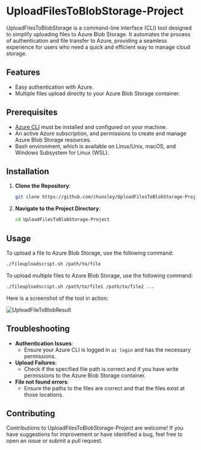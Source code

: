 # UploadFilesToBlobStorage-Project

UploadFilesToBlobStorage is a command-line interface (CLI) tool designed to simplify uploading files to Azure Blob Storage. It automates the process of authentication and file transfer to Azure, providing a seamless experience for users who need a quick and efficient way to manage cloud storage.

## Features

- Easy authentication with Azure.
- Multiple files upload directly to your Azure Blob Storage container.

## Prerequisites

- [Azure CLI](https://docs.microsoft.com/cli/azure/install-azure-cli) must be installed and configured on your machine.
- An active Azure subscription, and permissions to create and manage Azure Blob Storage resources.
- Bash environment, which is available on Linux/Unix, macOS, and Windows Subsystem for Linux (WSL).

## Installation

1. **Clone the Repository**:
   ```bash
   git clone https://github.com/chunsley/UploadFilesToBlobStorage-Project.git
   ```
2. **Navigate to the Project Directory**:
   ```bash
   cd UploadFilesToBlobStorage-Project
   ```

## Usage 

To upload a file to Azure Blob Storage, use the following command:

```bash
./fileuploadscript.sh /path/to/file
```
To upload multiple files to Azure Blob Storage, use the following command:

```bash
./fileuploadscript.sh /path/to/file1 /path/to/file2 ...
```

Here is a screenshot of the tool in action: 

![UploadFileToBlobResult](https://github.com/chunsley/UploadFilesToBlobStorage-Project/assets/157833375/abe84fd0-9a9d-4e02-b113-f3a828d08b40)

## Troubleshooting

- **Authentication Issues**:
   - Ensure your Azure CLI is logged in `az login` and has the necessary permissions.
- **Upload Failures**:
   - Check if the specified file path is correct and if you have write permissions to the Azure Blob Storage container.
- **File not found errors**:
   - Ensure the paths to the files are correct and that the files exist at those locations.

## Contributing

Contributions to UploadFilesToBlobStorage-Project are welcome! If you have suggestions for improvement or have identified a bug, feel free to open an issue or submit a pull request.
